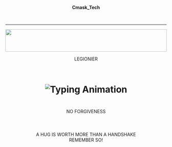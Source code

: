 <b><p align="center">Cmask_Tech</p></b>
<br>
<hr>
<img src="https://i.imgur.com/dBaSKWF.gif" height="70" width="100%">
<p align="center">LEGIONIER</p></b>
<br>


<h1 align="center">
  <img src="https://readme-typing-svg.herokuapp.com?font=Fira+Code&size=25&duration=3000&color=00FF00&background=000000&center=true&vCenter=true&width=600&lines=👽+C+MASK+TECH;🔥+legionier+King+💀+👽+😈;🤕+forgiveness+is+for+the+wicked;💀+Respect+me+or+i+will+.+.+.;Gotcha+i+was+just+kidding+😂+😂+😇" alt="Typing Animation">
</h1>


<img src="https://i.imgur.com/dBaSKWF.gif" height="10" width="100%">
<p align="center">NO FORGIVENESS</p></b>
<br>

<img src="https://i.imgur.com/dBaSKWF.gif" height="10" width="100%">
<p align="center">A HUG IS WORTH MORE THAN A HANDSHAKE <br> REMEMBER SO!</p></b>
<br>

<img src="https://i.imgur.com/dBaSKWF.gif" height="10" width="100%">


<p align="center">
<a href="wa.me/254750735511>find me
</a>
</p>
